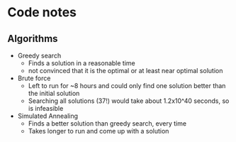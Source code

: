 # Code notes

## Algorithms
- Greedy search
    - Finds a solution in a reasonable time
    - not convinced that it is the optimal or at least near optimal solution
- Brute force
    - Left to run for ~8 hours and could only find one solution better than the initial solution
    - Searching all solutions (37!) would take about 1.2x10^40 seconds, so is infeasible
- Simulated Annealing
    - Finds a better solution than greedy search, every time
    - Takes longer to run and come up with a solution
